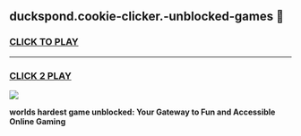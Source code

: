 
## duckspond.cookie-clicker.-unblocked-games 👋
<h3>
<a href="https://premium.freeplayer.one?title=duckspond.cookie-clicker.-unblocked-games&ref=14F">CLICK TO PLAY</a></h3>
<hr>

<h3>
<a href="https://premium.freeplayer.one?title=duckspond.cookie-clicker.-unblocked-games&ref=14F">CLICK 2 PLAY</a>
  
</h3>

<a href="https://premium.freeplayer.one?title=duckspond.cookie-clicker.-unblocked-games&ref=12F/"><img src="https://clearcache.store/games.png"></a>


**worlds hardest game unblocked: Your Gateway to Fun and Accessible Online Gaming**
